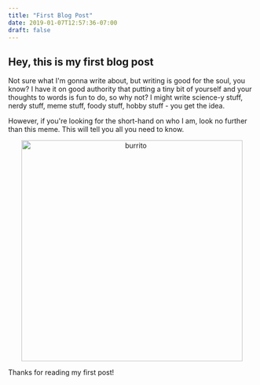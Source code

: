 ```yaml
---
title: "First Blog Post"
date: 2019-01-07T12:57:36-07:00
draft: false
---
```


## Hey, this is my first blog post

Not sure what I'm gonna write about, but writing is good for the soul, you know? I have it on good authority that putting a tiny bit of yourself and your thoughts to words is fun to do, so why not? I might write science-y stuff, nerdy stuff, meme stuff, foody stuff, hobby stuff - you get the idea. 


However, if you're looking for the short-hand on who I am, look no further than this meme. This will tell you all you need to know. 

<center><img HEIGHT="450" src="/img/burrito.jpg" alt="burrito"></center>


Thanks for reading my first post!
